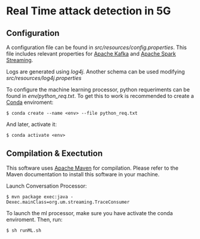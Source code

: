 # Real Time attack detection  in 5G


## Configuration
A configuration file can be found in *src/resources/config.properties*. This file includes relevant properties for
[Apache Kafka](https://kafka.apache.org/) and [Apache Spark Streaming](https://spark.apache.org/streaming/).

Logs are generated using *log4j*. Another schema can be used modifying *src/resources/log4j.properties* 

To configure the machine learning processor, python requeriments can be found in *env/python_req.txt*.
To get this to work is recommended to create a [Conda](https://docs.conda.io/en/latest/) enviroment:
```
$ conda create --name <env> --file python_req.txt
```
And later, activate it:
```
$ conda activate <env>
```  

## Compilation & Exectution
This software uses [Apache Maven](https://maven.apache.org/) for compilation. Please refer to the Maven documentation
 to install this software in your machine.
 
 Launch Conversation Processor:
```
$ mvn package exec:java -Dexec.mainClass=org.um.streaming.TraceConsumer  
```

To launch the ml processor, make sure you have activate the conda enviroment. Then, run:
```
$ sh runML.sh
```